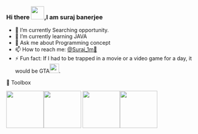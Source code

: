 ### Hi there <img src="https://raw.githubusercontent.com/MartinHeinz/MartinHeinz/master/wave.gif" width="35px">,I am suraj banerjee
- 🔭 I’m currently Searching opportunity.
- 🌱 I’m currently learning JAVA
- 💬 Ask me about Programming concept
- 📫 How to reach me: <a href="https://twitter.com/Suraj_1m"> @Suraj_1m🐤 </a>
- ⚡ Fun fact: If I had to be trapped in a movie or a video game for a day, it would be GTA<img src="https://upload.wikimedia.org/wikipedia/commons/e/e1/Grand_Theft_Auto_logo_series.svg" width="25px">.
 
🧧 Toolbox

<img src="https://raw.githubusercontent.com/jmnote/z-icons/master/svg/c.svg" width="100px"><img src="https://raw.githubusercontent.com/jmnote/z-icons/master/svg/cpp.svg" width="100px"> <img src="https://raw.githubusercontent.com/jmnote/z-icons/master/svg/java.svg" width="100px"><img src="https://raw.githubusercontent.com/jmnote/z-icons/master/svg/git.svg" width="100px">
